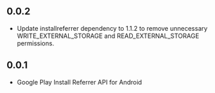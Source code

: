 ## 0.0.2
* Update installreferrer dependency to 1.1.2 to remove unnecessary WRITE_EXTERNAL_STORAGE and READ_EXTERNAL_STORAGE permissions.

## 0.0.1

* Google Play Install Referrer API for Android
